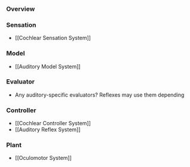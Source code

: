 ### Overview

### Sensation
- [[Cochlear Sensation System]]
### Model
- [[Auditory Model System]]
### Evaluator
- Any auditory-specific evaluators? Reflexes may use them depending
### Controller
- [[Cochlear Controller System]]
- [[Auditory Reflex System]]
### Plant
- [[Oculomotor System]]